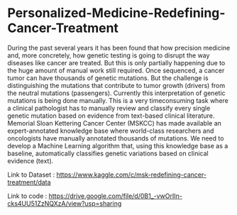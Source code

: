 # Personalized-Medicine-Redefining-Cancer-Treatment
During the past several years it has been found that how precision medicine and, more concretely,
how genetic testing is going to disrupt the way diseases like cancer are treated. But this is only
partially happening due to the huge amount of manual work still required. Once sequenced, a
cancer tumor can have thousands of genetic mutations. But the challenge is distinguishing the
mutations that contribute to tumor growth (drivers) from the neutral mutations (passengers).
Currently this interpretation of genetic mutations is being done manually. This is a very timeconsuming
task where a clinical pathologist has to manually review and classify every single
genetic mutation based on evidence from text-based clinical literature.
Memorial Sloan Kettering Cancer Center (MSKCC) has made available an expert-annotated
knowledge base where world-class researchers and oncologists have manually annotated
thousands of mutations. We need to develop a Machine Learning algorithm that, using this
knowledge base as a baseline, automatically classifies genetic variations based on clinical
evidence (text).

Link to Dataset : https://www.kaggle.com/c/msk-redefining-cancer-treatment/data

Link to code    : https://drive.google.com/file/d/0B1_-vwOrIIn-cks4UU51ZzNQXzA/view?usp=sharing
